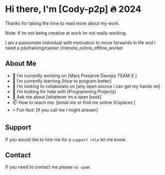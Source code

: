 # Hi there, I'm [Cody-p2p] 🔥 2024

Thanks for taking the time to read more about my work.

Note: If im not being creative at work Im not really working.

I am a passionate individual with motivation to move forwards in life
and I need a job/training/career //remote_online_offline_worker

## About Me
- 🔭 I’m currently working on [Mars Preserve Devops TEAM X ]
- 🌱 I’m currently learning [How to program better]
- 👯 I’m looking to collaborate on [any open source i can get my hands on]
- 🤔 I’m looking for help with [Programming Projects]
- 💬 Ask me about [whatever im a open book]
- 📫 How to reach me: [email me or find me online X/spaces ]
- ⚡ Fun fact: [if you call me I might answer]

## Support 

If you would like to hire me for a `support role` let me _know_.

## Contact

If you need to contact me please `no spam`.
